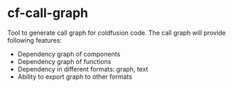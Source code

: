 # cf-call-graph
Tool to generate call graph for coldfusion code. The call graph will provide following features:
* Dependency graph of components
* Dependency graph of functions
* Dependency in different formats: graph, text
* Ability to export graph to other formats
